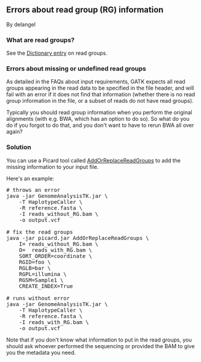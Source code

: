 ## Errors about read group (RG) information

By delangel

<h3>What are read groups?</h3>

<p>See the <a rel="nofollow" href="http://www.broadinstitute.org/gatk/guide/article?id=6472">Dictionary entry</a> on read groups.</p>

<h3>Errors about missing or undefined read groups</h3>

<p>As detailed in the FAQs about input requirements, GATK expects all read groups appearing in the read data to be specified in the file header, and will fail with an error if it does not find that information (whether there is no read group information in the file, or a subset of reads do not have read groups).</p>

<p>Typically you should read group information when you perform the original alignments (with e.g. BWA, which has an option to do so). So what do you do if you forgot to do that, and you don't want to have to rerun BWA all over again?</p>

<h3>Solution</h3>

<p>You can use a Picard tool called <a rel="nofollow" href="https://broadinstitute.github.io/picard/command-line-overview.html#AddOrReplaceReadGroups">AddOrReplaceReadGroups</a> to add the missing information to your input file.</p>

<p>Here's an example:</p>

<pre class="code codeBlock" spellcheck="false"># throws an error
java -jar GenomeAnalysisTK.jar \
    -T HaplotypeCaller \
    -R reference.fasta \
    -I reads_without_RG.bam \
    -o output.vcf

# fix the read groups
java -jar picard.jar AddOrReplaceReadGroups \
    I= reads_without_RG.bam \
    O=  reads_with_RG.bam \
    SORT_ORDER=coordinate \
    RGID=foo \
    RGLB=bar \
    RGPL=illumina \
    RGSM=Sample1 \
    CREATE_INDEX=True

# runs without error
java -jar GenomeAnalysisTK.jar \
    -T HaplotypeCaller \
    -R reference.fasta \
    -I reads_with_RG.bam \
    -o output.vcf
</pre>

<p>Note that if you don't know what information to put in the read groups, you should ask whoever performed the sequencing or provided the BAM to give you the metadata you need.</p>
